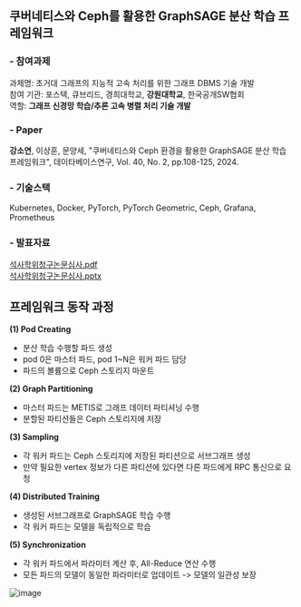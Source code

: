 ## 쿠버네티스와 Ceph를 활용한 GraphSAGE 분산 학습 프레임워크
### - 참여과제
과제명: 초거대 그래프의 지능적 고속 처리를 위한 그래프 DBMS 기술 개발<br>
참여 기관: 포스텍, 큐브리드, 경희대학교, __강원대학교__, 한국공개SW협회<br>
역할: __그래프 신경망 학습/추론 고속 병렬 처리 기술 개발__
### - Paper
__강소연__, 이상훈, 문양세, "쿠버네티스와 Ceph 환경을 활용한 GraphSAGE 분산 학습 프레임워크", 데이타베이스연구, Vol. 40, No. 2, pp.108-125, 2024.
### - 기술스택
Kubernetes, Docker, PyTorch, PyTorch Geometric, Ceph, Grafana, Prometheus
### - 발표자료
[석사학위청구논문심사.pdf](https://github.com/user-attachments/files/19434631/default.pdf) <br>
[석사학위청구논문심사.pptx](https://github.com/user-attachments/files/19434633/default.pptx)
<br>
## 프레임워크 동작 과정
__(1) Pod Creating__<br>
- 분산 학습 수행할 파드 생성<br>
- pod 0은 마스터 파드, pod 1~N은 워커 파드 담당<br>
- 파드의 볼륨으로 Ceph 스토리지 마운트<br>

__(2) Graph Partitioning__<br>
- 마스터 파드는 METIS로 그래프 데이터 파티셔닝 수행<br>
- 분할된 파티션들은 Ceph 스토리지에 저장<br>

__(3) Sampling__<br>
- 각 워커 파드는 Ceph 스토리지에 저장된 파티션으로 서브그래프 생성<br>
- 만약 필요한 vertex 정보가 다른 파티션에 있다면 다른 파드에게 RPC 통신으로 요청<br>

__(4) Distributed Training__<br>
- 생성된 서브그래프로 GraphSAGE 학습 수행<br>
- 각 워커 파드는 모델을 독립적으로 학습<br>

__(5) Synchronization__<br>
- 각 워커 파드에서 파라미터 계산 후, All-Reduce 연산 수행<br>
- 모든 파드의 모델이 동일한 파라미터로 업데이트 -> 모델의 일관성 보장<br>

![image](https://github.com/user-attachments/assets/893e59a1-a2b0-4ef3-bc31-a49d8c124519)
